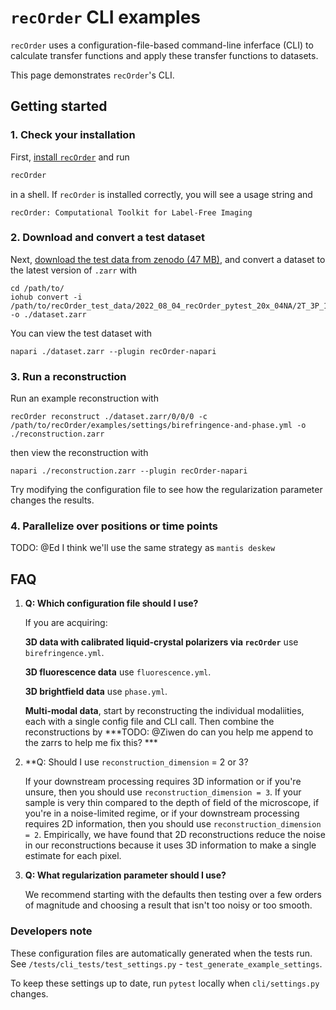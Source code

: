 # `recOrder` CLI examples 

`recOrder` uses a configuration-file-based command-line inferface (CLI) to 
calculate transfer functions and apply these transfer functions to datasets. 

This page demonstrates `recOrder`'s CLI. 

## Getting started

### 1. Check your installation
First, [install `recOrder`](../docs/software-installation-guide.md) and run
```bash
recOrder
```
in a shell. If `recOrder` is installed correctly, you will see a usage string and 
```
recOrder: Computational Toolkit for Label-Free Imaging
```

### 2. Download and convert a test dataset
Next, [download the test data from zenodo (47 MB)](https://zenodo.org/record/6983916/files/recOrder_test_data.zip?download=1), and convert a dataset to the latest version of `.zarr` with 
```
cd /path/to/
iohub convert -i /path/to/recOrder_test_data/2022_08_04_recOrder_pytest_20x_04NA/2T_3P_16Z_128Y_256X_Kazansky_1/
-o ./dataset.zarr
```

You can view the test dataset with
```
napari ./dataset.zarr --plugin recOrder-napari
```

### 3. Run a reconstruction
Run an example reconstruction with
```
recOrder reconstruct ./dataset.zarr/0/0/0 -c /path/to/recOrder/examples/settings/birefringence-and-phase.yml -o ./reconstruction.zarr
```
then view the reconstruction with 
```
napari ./reconstruction.zarr --plugin recOrder-napari
```

Try modifying the configuration file to see how the regularization parameter changes the results. 

### 4. Parallelize over positions or time points

TODO: @Ed I think we'll use the same strategy as ```mantis deskew```

## FAQ
1. **Q: Which configuration file should I use?**

    If you are acquiring:

    **3D data with calibrated liquid-crystal polarizers via `recOrder`** use `birefringence.yml`.

    **3D fluorescence data** use `fluorescence.yml`.

    **3D brightfield data** use `phase.yml`.

    **Multi-modal data**, start by reconstructing the individual modaliities, each with a single config file and CLI call. Then combine the reconstructions by ***TODO: @Ziwen do can you help me append to the zarrs to help me fix this? ***

2. **Q: Should I use `reconstruction_dimension` = 2 or 3?

    If your downstream processing requires 3D information or if you're unsure, then you should use `reconstruction_dimension = 3`. If your sample is very thin compared to the depth of field of the microscope, if you're in a noise-limited regime, or if your downstream processing requires 2D information, then you should use `reconstruction_dimension = 2`. Empirically, we have found that 2D reconstructions reduce the noise in our reconstructions because it uses 3D information to make a single  estimate for each pixel. 

3. **Q: What regularization parameter should I use?**

    We recommend starting with the defaults then testing over a few orders of magnitude and choosing a result that isn't too noisy or too smooth.

### Developers note

These configuration files are automatically generated when the tests run. See `/tests/cli_tests/test_settings.py` - `test_generate_example_settings`. 

To keep these settings up to date, run `pytest` locally when `cli/settings.py` changes. 
